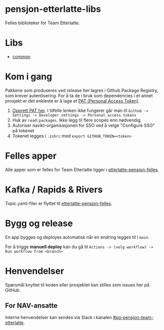 # pensjon-etterlatte-libs

Felles biblioteker for Team Etterlatte.


# Libs

- [common](common)


# Kom i gang

Pakkene som produseres ved release her lagres i Github Package Registry, som krever autentisering. 
For å ta de i bruk som dependencies i et annet prosjekt er det enkleste er å lage et 
[PAT (Personal Access Token)](https://github.com/settings/tokens).

1. [Opprett PAT her](https://github.com/settings/tokens). I tilfelle lenken ikke fungerer går man til `Github -> Settings -> Developer settings -> Personal access tokens`
2. Huk av `read:packages`. Ikke legg til flere scopes enn nødvendig.
3. Autoriser navikt-organisasjonen for SSO ved å velge "Configure SSO" på tokenet
4. Tokenet legges i `.zshrc` med `export GITHUB_TOKEN=<token>`


# Felles apper

Alle apper som er felles for Team Etterlatte ligger i [etterlatte-pensjon-felles](https://github.com/navikt/pensjon-etterlatte-felles).


# Kafka / Rapids & Rivers

Topic.yaml-filer er flyttet til [etterlatte-pensjon-felles](https://github.com/navikt/pensjon-etterlatte-felles).


# Bygg og release


En app bygges og deployes automatisk når en endring legges til i `main`.

For å trigge **manuell deploy** kan du gå til `Actions -> (velg workflow) -> Run workflow from <branch>`


# Henvendelser

Spørsmål knyttet til koden eller prosjektet kan stilles som issues her på GitHub.


## For NAV-ansatte

Interne henvendelser kan sendes via Slack i kanalen [#po-pensjon-team-etterlatte](https://nav-it.slack.com/archives/C01KJ597UAU).
